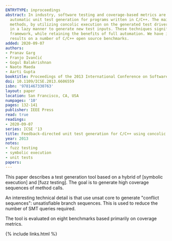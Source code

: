 ```yaml
---
ENTRYTYPE: inproceedings
abstract: In industry, software testing and coverage-based metrics are the predominant techniques to check correctness of software. This paper addresses
  automatic unit test generation for programs written in C/C++. The main idea is to improve the coverage obtained by feedback-directed random test generation
  methods, by utilizing concolic execution on the generated test drivers. Furthermore, for programs with numeric computations, we employ non-linear solvers
  in a lazy manner to generate new test inputs. These techniques significantly improve the coverage provided by a feedback-directed random unit testing
  framework, while retaining the benefits of full automation. We have implemented these techniques in a prototype platform, and describe promising experimental
  results on a number of C/C++ open source benchmarks.
added: 2020-09-07
authors:
- Pranav Garg
- Franjo Ivančić
- Gogul Balakrishnan
- Naoto Maeda
- Aarti Gupta
booktitle: Proceedings of the 2013 International Conference on Software Engineering
doi: 10.1109/ICSE.2013.6606559
isbn: '9781467330763'
layout: paper
location: San Francisco, CA, USA
numpages: '10'
pages: 132-141
publisher: IEEE Press
read: true
readings:
- 2020-09-07
series: ICSE '13
title: Feedback-directed unit test generation for C/C++ using concolic execution
year: 2013
notes:
- fuzz testing
- symbolic execution
- unit tests
papers:
---
```


This paper describes a test generation tool based on a hybrid of [symbolic
execution] and [fuzz testing].
The goal is to generate high coverage sequences of method calls.

An interesting technical detail is that use unsat core to generate "conflict sequences":
unsatisfiable branch sequences.
This is used to reduce the number of SMT queries required.

The tool is evaluated on eight benchmarks based primarily on coverage metrics.

{% include links.html %}
